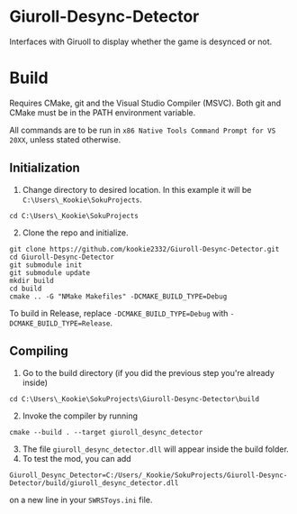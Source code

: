 # Giuroll-Desync-Detector
Interfaces with Giruoll to display whether the game is desynced or not.

# Build
Requires CMake, git and the Visual Studio Compiler (MSVC).
Both git and CMake must be in the PATH environment variable.

All commands are to be run in `x86 Native Tools Command Prompt for VS 20XX`, unless stated otherwise.

## Initialization
1. Change directory to desired location. In this example it will be `C:\Users\_Kookie\SokuProjects`.

```cd C:\Users\_Kookie\SokuProjects```

2. Clone the repo and initialize.
```
git clone https://github.com/kookie2332/Giuroll-Desync-Detector.git
cd Giuroll-Desync-Detector
git submodule init
git submodule update
mkdir build
cd build
cmake .. -G "NMake Makefiles" -DCMAKE_BUILD_TYPE=Debug
```
To build in Release, replace `-DCMAKE_BUILD_TYPE=Debug` with `-DCMAKE_BUILD_TYPE=Release`.

## Compiling
1. Go to the build directory (if you did the previous step you're already inside)

```cd C:\Users\_Kookie\SokuProjects\Giuroll-Desync-Detector\build```

2. Invoke the compiler by running 

```cmake --build . --target giuroll_desync_detector```

3. The file `giuroll_desync_detector.dll` will appear inside the build folder.
4. To test the mod, you can add 

```Giuroll_Desync_Detector=C:/Users/_Kookie/SokuProjects/Giuroll-Desync-Detector/build/giuroll_desync_detector.dll``` 

on a new line in your `SWRSToys.ini` file.
